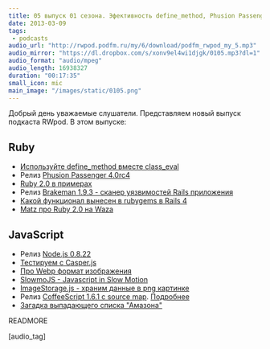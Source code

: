 ```yaml
---
title: 05 выпуск 01 сезона. Эфективность define_method, Phusion Passenger 4.0rc4, Node.js 0.8.22 и немного про Webp
date: 2013-03-09
tags: 
 - podcasts
audio_url: "http://rwpod.podfm.ru/my/6/download/podfm_rwpod_my_5.mp3"
audio_mirror: "https://dl.dropbox.com/s/xonv9el4wi1djgk/0105.mp3?dl=1"
audio_format: "audio/mpeg"
audio_length: 16938327
duration: "00:17:35"
small_icon: mic
main_image: "/images/static/0105.png"
---
```


Добрый день уважаемые слушатели. Представляем новый выпуск подкаста RWpod. В этом выпуске:

## Ruby

 - [Используйте define\_method вместе class\_eval](http://tenderlovemaking.com/2013/03/03/dynamic_method_definitions.html)
 - Релиз [Phusion Passenger 4.0rc4](http://blog.phusion.nl/2013/03/05/phusion-passenger-4-0-release-candidate-4/)
 - [Ruby 2.0 в примерах](http://benhoskin.gs/2013/02/24/ruby-2-0-by-example)
 - Релиз [Brakeman 1.9.3 - сканер уязвимостей Rails приложения](http://brakemanscanner.org/blog/2013/03/01/brakeman-1-dot-9-3-released/)
 - [Какой функционал вынесен в rubygems в Rails 4](http://alindeman.github.com/2013/03/05/gems-extracted-in-rails-4.html)
 - [Matz про Ruby 2.0 на Waza](https://blog.heroku.com/archives/2013/3/6/matz_highlights_ruby_2_0_at_waza)

## JavaScript

 - Релиз [Node.js 0.8.22](http://blog.nodejs.org/2013/03/06/node-v0-8-22-stable/)
 - [Тестируем с Casper.js](http://blog.codeship.io/2013/03/07/Smoke-Testing-with-Casperjs.html)
 - [Про Webp формат изображения](http://www.igvita.com/2013/03/07/faster-smaller-and-more-beautiful-web-with-webp/)
 - [SlowmoJS - Javascript in Slow Motion](http://toolness.github.com/slowmo-js/)
 - [ImageStorage.js - храним данные в png картинке](https://github.com/richardanaya/ImageStorage.js)
 - Релиз [CoffeeScript 1.6.1 c source map](http://coffeescript.org/?v#source-maps). [Подробнее](http://www.html5rocks.com/en/tutorials/developertools/sourcemaps/)
 - [Загадка выпадающего списка "Амазона"](http://bjk5.com/post/44698559168/breaking-down-amazons-mega-dropdown)


READMORE

[audio_tag]
